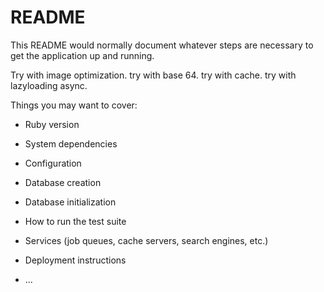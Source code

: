 # README

This README would normally document whatever steps are necessary to get the
application up and running.

Try with image optimization.
try with base 64.
try with cache.
try with lazyloading async.

Things you may want to cover:

* Ruby version

* System dependencies

* Configuration

* Database creation

* Database initialization

* How to run the test suite

* Services (job queues, cache servers, search engines, etc.)

* Deployment instructions

* ...
